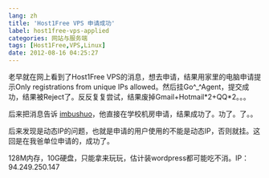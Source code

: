 ```yaml
---
lang: zh
title: 'Host1Free VPS 申请成功'
label: host1free-vps-applied
categories: 网站与服务端
tags: [Host1Free,VPS,Linux]
date: 2012-08-16 04:25:27
---
```

老早就在网上看到了Host1Free VPS的消息，想去申请，结果用家里的电脑申请提示Only registrations from unique IPs allowed。然后挂Go^_^Agent，提交成功，结果被Reject了。反反复复尝试，结果废掉Gmail+Hotmail\*2+QQ\*2。。。

后来把消息告诉 [imbushuo](http://imbushuo.net)，他直接在学校机房申请，结果成功了。功了。了。。

后来发现是动态IP的问题，也就是申请的用户使用的不能是动态IP，否则就挂。这回是在我爸单位申请的，成功了。

128M内存，10G硬盘，只能拿来玩玩，估计装wordpress都可能吃不消。IP：94.249.250.147
